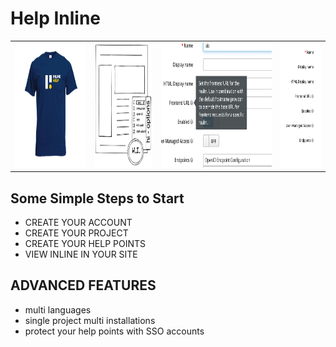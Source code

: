 # Help Inline

<table>
    <tr>
        <td> <img src="https://raw.githubusercontent.com/inline-help/.github/main/profile/tshirt.jpg"    height="200px"> </td>
        <td> <img src="https://raw.githubusercontent.com/inline-help/.github/main/profile/hi_button.png" height="200px"> </td>
        <td> <img src="https://raw.githubusercontent.com/inline-help/.github/main/profile/tooltips.png"  height="200px"> </td>
        <td> <img src="https://raw.githubusercontent.com/inline-help/.github/main/profile/points.png"    height="200px"> </td>
   </tr>
</table>
          
## Some Simple Steps to Start
- CREATE YOUR ACCOUNT
- CREATE YOUR PROJECT
- CREATE YOUR HELP POINTS
- VIEW INLINE IN YOUR SITE

## ADVANCED FEATURES
- multi languages
- single project multi installations
- protect your help points with SSO accounts
